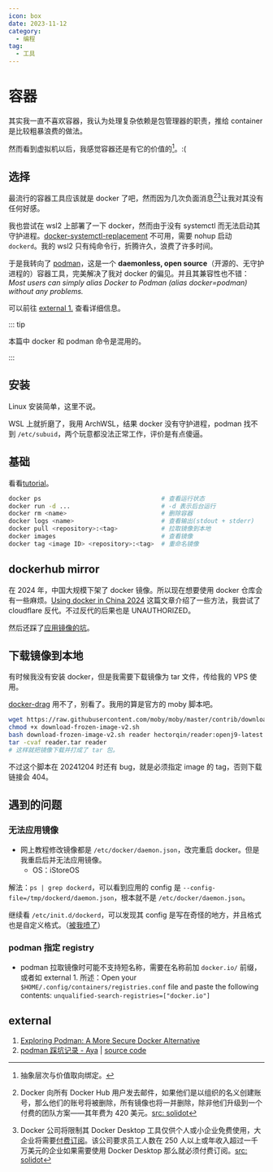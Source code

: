 ```yaml
---
icon: box
date: 2023-11-12
category:
  - 编程
tag:
  - 工具
---
```


# 容器

其实我一直不喜欢容器，我认为处理复杂依赖是包管理器的职责，推给 container 是比较粗暴浪费的做法。

然而看到虚拟机以后，我感觉容器还是有它的价值的[^3]。:(

[^3]: 抽象层次与价值取向绑定。

## 选择

最流行的容器工具应该就是 docker 了吧，然而因为几次负面消息[^1][^2]让我对其没有任何好感。

[^1]: Docker 向所有 Docker Hub 用户发去邮件，如果他们是以组织的名义创建账号，那么他们的账号将被删除，所有镜像也将一并删除，除非他们升级到一个付费的团队方案——其年费为 420 美元。[src: solidot](https://www.solidot.org/story?sid=74406)
[^2]: Docker 公司将限制其 Docker Desktop 工具仅供个人或小企业免费使用，大企业将需要[付费订阅](https://www.theregister.com/2021/08/31/docker_desktop_no_longer_free/)。该公司要求员工人数在 250 人以上或年收入超过一千万美元的企业如果需要使用 Docker Desktop 那么就必须付费订阅。[src: solidot](https://www.solidot.org/story?sid=68775)

我也尝试在 wsl2 上部署了一下 docker，然而由于没有 systemctl 而无法启动其守护进程。[docker-systemctl-replacement](https://github.com/gdraheim/docker-systemctl-replacement) 不可用，需要 nohup 启动 `dockerd`。我的 wsl2 只有纯命令行，折腾许久，浪费了许多时间。

于是我转向了 [podman](https://docs.podman.io)，这是一个 **daemonless, open source**（开源的、无守护进程的）容器工具，完美解决了我对 docker 的偏见。并且其兼容性也不错：_Most users can simply alias Docker to Podman (alias docker=podman) without any problems._

可以前往 [external 1.](#external) 查看详细信息。

::: tip

本篇中 docker 和 podman 命令是混用的。

:::

## 安装

Linux 安装简单，这里不说。

WSL 上就折磨了，我用 ArchWSL，结果 docker 没有守护进程，podman 找不到 `/etc/subuid`，两个玩意都没法正常工作，评价是有点傻逼。

## 基础

看看[tutorial](https://github.com/containers/podman/blob/main/docs/tutorials/podman_tutorial_cn.md)。

```sh
docker ps                                 # 查看运行状态
docker run -d ...                         # -d 表示后台运行
docker rm <name>                          # 删除容器
docker logs <name>                        # 查看输出(stdout + stderr)
docker pull <repository>:<tag>            # 拉取镜像到本地
docker images                             # 查看镜像
docker tag <image ID> <repository>:<tag>  # 重命名镜像
```

## dockerhub mirror

在 2024 年，中国大规模下架了 docker 镜像。所以现在想要使用 docker 仓库会有一些麻烦。[Using docker in China 2024](https://taogenjia.com/2024/08/19/Using-docker-in-China-2024/) 这篇文章介绍了一些方法，我尝试了 cloudflare 反代。不过反代的后果也是 UNAUTHORIZED。

然后还踩了[应用镜像的坑](#无法应用镜像)。

## 下载镜像到本地

有时候我没有安装 docker，但是我需要下载镜像为 tar 文件，传给我的 VPS 使用。

[docker-drag](https://github.com/NotGlop/docker-drag) 用不了，别看了。我用的算是官方的 moby 脚本吧。

```sh
wget https://raw.githubusercontent.com/moby/moby/master/contrib/download-frozen-image-v2.sh
chmod +x download-frozen-image-v2.sh
bash download-frozen-image-v2.sh reader hectorqin/reader:openj9-latest
tar -cvaf reader.tar reader
# 这样就把镜像下载并打成了 tar 包。
```

不过这个脚本在 20241204 时还有 bug，就是必须指定 image 的 tag，否则下载链接会 404。

## 遇到的问题

### 无法应用镜像

- 网上教程修改镜像都是 `/etc/docker/daemon.json`，改完重启 docker。但是我重启后并无法应用镜像。
  - OS：iStoreOS

解法：`ps | grep dockerd`，可以看到应用的 config 是 `--config-file=/tmp/dockerd/daemon.json`，根本就不是 `/etc/docker/daemon.json`。

继续看 `/etc/init.d/dockerd`，可以发现其 config 是写在奇怪的地方，并且格式也是自定义格式。（[被我喷了](https://t.me/withabsolutex/2119)）

### podman 指定 registry

- podman 拉取镜像时可能不支持短名称，需要在名称前加 `docker.io/` 前缀，或者如 external 1. 所述：Open your `$HOME/.config/containers/registries.conf` file and paste the following contents: `unqualified-search-registries=["docker.io"]`

## external

1. [Exploring Podman: A More Secure Docker Alternative](https://betterstack.com/community/guides/scaling-docker/podman-vs-docker/)
2. [podman 踩坑记录 - Aya](https://note.aya1.de/#/22-podman) | [source code](https://github.com/Brx86/brx86.github.io/blob/5b03fc42683587be98bf6c72685a69d6d86b5c25/22-podman.md)
